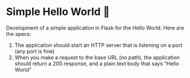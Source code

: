 # Simple Hello World :wave:

Development of a simple application in Flask for the Hello World.
Here are the specs:

1. The application should start an HTTP server that is listening on a port (any port is fine)
2. When you make a request to the base URL (no path), the application should return a 200 response, and a plain text body that says "Hello World"